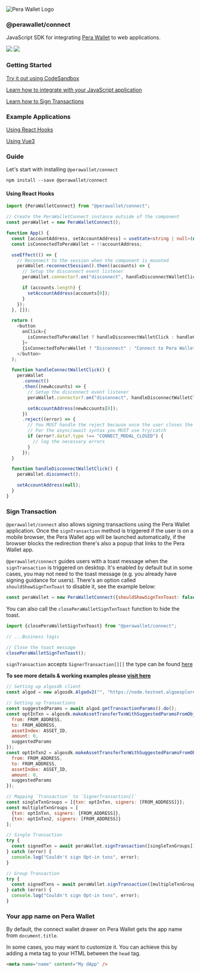 ![Pera Wallet Logo](https://perawallet.s3.amazonaws.com/images/logo.svg)

### @perawallet/connect

JavaScript SDK for integrating [Pera Wallet](https://perawallet.app) to web applications.

[![](https://img.shields.io/npm/v/@perawallet/connect?style=flat-square)](https://www.npmjs.com/package/@perawallet/connect) [![](https://img.shields.io/bundlephobia/min/@perawallet/connect?style=flat-square)](https://www.npmjs.com/package/@perawallet/connect)

### Getting Started

[Try it out using CodeSandbox](#example-applications)

[Learn how to integrate with your JavaScript application](#guide)

[Learn how to Sign Transactions](#sign-transaction)

### Example Applications

[Using React Hooks](https://codesandbox.io/s/perawallet-connect-react-demo-ib9tqt?file=/src/App.js)

[Using Vue3](https://codesandbox.io/s/perawallet-connect-vue-demo-m8q3sl?file=/src/App.vue)

### Guide

Let's start with installing `@perawallet/connect`

```
npm install --save @perawallet/connect
```

#### Using React Hooks

```typescript
import {PeraWalletConnect} from "@perawallet/connect";

// Create the PeraWalletConnect instance outside of the component
const peraWallet = new PeraWalletConnect();

function App() {
  const [accountAddress, setAccountAddress] = useState<string | null>(null);
  const isConnectedToPeraWallet = !!accountAddress;

  useEffect(() => {
    // Reconnect to the session when the component is mounted
    peraWallet.reconnectSession().then((accounts) => {
      // Setup the disconnect event listener
      peraWallet.connector?.on("disconnect", handleDisconnectWalletClick);

      if (accounts.length) {
        setAccountAddress(accounts[0]);
      }
    });
  }, []);

  return (
    <button
      onClick={
        isConnectedToPeraWallet ? handleDisconnectWalletClick : handleConnectWalletClick
      }>
      {isConnectedToPeraWallet ? "Disconnect" : "Connect to Pera Wallet"}
    </button>
  );

  function handleConnectWalletClick() {
    peraWallet
      .connect()
      .then((newAccounts) => {
        // Setup the disconnect event listener
        peraWallet.connector?.on("disconnect", handleDisconnectWalletClick);

        setAccountAddress(newAccounts[0]);
      })
      .reject((error) => {
        // You MUST handle the reject because once the user closes the modal, peraWallet.connect() promise will be rejected.
        // For the async/await syntax you MUST use try/catch
        if (error?.data?.type !== "CONNECT_MODAL_CLOSED") {
          // log the necessary errors
        }
      });
  }

  function handleDisconnectWalletClick() {
    peraWallet.disconnect();

    setAccountAddress(null);
  }
}
```

### Sign Transaction

`@perawallet/connect` also allows signing transactions using the Pera Wallet application. Once the `signTransaction` method is triggered if the user is on a mobile browser, the Pera Wallet app will be launched automatically, if the browser blocks the redirection there's also a popup that links to the Pera Wallet app.

`@perawallet/connect` guides users with a toast message when the `signTransaction` is triggered on desktop. It's enabled by default but in some cases, you may not need to the toast message (e.g. you already have signing guidance for users). There's an option called `shouldShowSignTxnToast` to disable it, see the example below:

```js
const peraWallet = new PeraWalletConnect({shouldShowSignTxnToast: false});
```

You can also call the `closePeraWalletSignTxnToast` function to hide the toast.

```js
import {closePeraWalletSignTxnToast} from "@perawallet/connect";

// ...Business logic

// Close the toast message
closePeraWalletSignTxnToast();
```

`signTransaction` accepts `SignerTransaction[][]` the type can be found [here](./src/util/model/peraWalletModels.ts)

**To see more details & working examples please [visit here](https://codesandbox.io/s/txns-demo-pj3nf2)**

```javascript
// Setting up algosdk client
const algod = new algosdk.Algodv2("", "https://node.testnet.algoexplorerapi.io/", 443);

// Setting up Transactions
const suggestedParams = await algod.getTransactionParams().do();
const optInTxn = algosdk.makeAssetTransferTxnWithSuggestedParamsFromObject({
  from: FROM_ADDRESS,
  to: FROM_ADDRESS,
  assetIndex: ASSET_ID,
  amount: 0,
  suggestedParams
});
const optInTxn2 = algosdk.makeAssetTransferTxnWithSuggestedParamsFromObject({
  from: FROM_ADDRESS,
  to: FROM_ADDRESS,
  assetIndex: ASSET_ID,
  amount: 0,
  suggestedParams
});

// Mapping `Transaction` to `SignerTransaction[]`
const singleTxnGroups = [{txn: optInTxn, signers: [FROM_ADDRESS]}];
const multipleTxnGroups = [
  {txn: optInTxn, signers: [FROM_ADDRESS]},
  {txn: optInTxn2, signers: [FROM_ADDRESS]}
];

// Single Transaction
try {
  const signedTxn = await peraWallet.signTransaction([singleTxnGroups]);
} catch (error) {
  console.log("Couldn't sign Opt-in txns", error);
}

// Group Transaction
try {
  const signedTxns = await peraWallet.signTransaction([multipleTxnGroups]);
} catch (error) {
  console.log("Couldn't sign Opt-in txns", error);
}
```

### Your app name on Pera Wallet

By default, the connect wallet drawer on Pera Wallet gets the app name from `document.title`.

In some cases, you may want to customize it. You can achieve this by adding a meta tag to your HTML between the `head` tag.

```html
<meta name="name" content="My dApp" />
```
